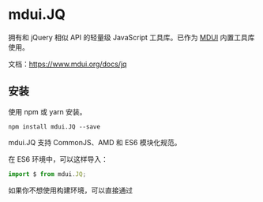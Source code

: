 # mdui.JQ

拥有和 jQuery 相似 API 的轻量级 JavaScript 工具库。已作为 [MDUI](https://github.com/zdhxiong/mdui) 内置工具库使用。

文档：https://www.mdui.org/docs/jq

## 安装

使用 npm 或 yarn 安装。

```
npm install mdui.JQ --save
```

mdui.JQ 支持 CommonJS、AMD 和 ES6 模块化规范。

在 ES6 环境中，可以这样导入：

```js
import $ from mdui.JQ;
```

如果你不想使用构建环境，可以直接通过 <script> 标签引入 js 文件：

```html
<script src="./jq.min.js"></script>
```

然后你可以通过 `JQ` 来访问该对象。如果你想使用 `$` 来访问该对象，需要自行进行赋值：

```js
var $ = JQ;
```
